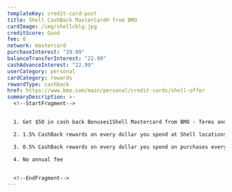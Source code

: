 ```yaml
---
templateKey: credit-card-post
title: Shell CashBack MasterCard® from BMO
cardImage: /img/shellcblg.jpg
creditScore: Good
fee: 0
network: mastercard
purchaseInterest: "19.99"
balanceTransferInterest: "22.99"
cashAdvanceInterest: "22.99"
userCategory: personal
cardCategory: rewards
rewardType: cashback
href: https://www.bmo.com/main/personal/credit-cards/shell-offer
summaryDescription: >-
  <!--StartFragment-->


  1. Get $50 in cash back Bonuses1Shell Mastercard from BMO - Terms and Conditions Point. Plus earn 1% cash back for the first 6 months.\

  2. 1.5% CashBack rewards on every dollar you spend at Shell locations in Canada\

  3. 0.5% CashBack rewards on every dollar you spend on purchases everywhere else Mastercard cards are accepted\

  4. No annual fee


  <!--EndFragment-->
---
```

